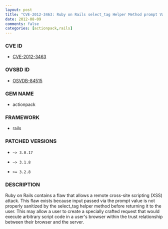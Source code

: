 ```yaml
---
layout: post
title: "CVE-2012-3463: Ruby on Rails select_tag Helper Method prompt Value XSS"
date: 2012-08-09
comments: false
categories: [actionpack,rails]
---
```



### CVE ID

* [CVE-2012-3463](http://osvdb.org/84515)



### OVSBD ID

* [OSVDB-84515](http://osvdb.org/84515)


### GEM NAME

* actionpack

### FRAMEWORK

* rails


### PATCHED VERSIONS


* `~> 3.0.17`

* `~> 3.1.8`

* `>= 3.2.8`


### DESCRIPTION

Ruby on Rails contains a flaw that allows a remote cross-site scripting (XSS)
attack. This flaw exists because input passed via the prompt value is not
properly sanitized by the select_tag helper method before returning it to
the user. This may allow a user to create a specially crafted request that
would execute arbitrary script code in a user's browser within the trust
relationship between their browser and the server.


